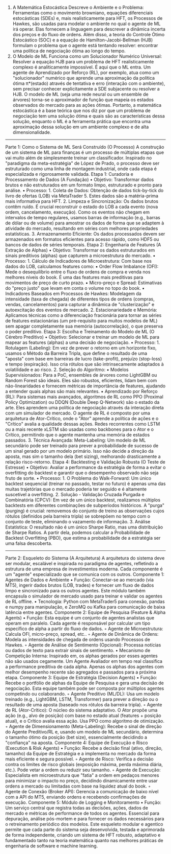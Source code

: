 1. A Matemática Estocástica Descreve o Ambiente e o Problema: Ferramentas como o movimento browniano, equações diferenciais estocásticas (SDEs) e, mais realisticamente para HFT, os Processos de Hawkes, são usadas para modelar o ambiente no qual o agente de ML irá operar. Elas fornecem a linguagem para descrever a dinâmica incerta dos preços e do fluxo de ordens. Além disso, a teoria do Controle Ótimo Estocástico (SOC) e a equação de Hamilton-Jacobi-Bellman (HJB) formulam o problema que o agente está tentando resolver: encontrar uma política de negociação ótima ao longo do tempo.
2. O Modelo de ML Funciona como um Solucionador Numérico Universal: Resolver a equação HJB para um problema de HFT realisticamente complexo é analiticamente impossível. É aqui que o ML entra. Um agente de Aprendizado por Reforço (RL), por exemplo, atua como um "solucionador" numérico que aprende uma aproximação da política ótima π*(estado) através de tentativa e erro (interação com o ambiente), sem precisar conhecer explicitamente a SDE subjacente ou resolver a HJB. O modelo de ML (seja uma rede neural ou um ensemble de árvores) torna-se o aproximador de função que mapeia os estados observados do mercado para as ações ótimas.
Portanto, a matemática estocástica é a base teórica que nos diz por que um problema de negociação tem uma solução ótima e quais são as características dessa solução, enquanto o ML é a ferramenta prática que encontra uma aproximação dessa solução em um ambiente complexo e de alta dimensionalidade.

--------------------------------------------------------------------------------
Parte 1: Como o Sistema de ML Será Construído (O Processo)
A construção de um sistema de ML para finanças é um processo de múltiplas etapas que vai muito além de simplesmente treinar um classificador. Inspirado no "paradigma da meta-estratégia" de López de Prado, o processo deve ser estruturado como uma linha de montagem industrial, onde cada etapa é especializada e rigorosamente validada.
Etapa 1: Curadoria e Processamento de Dados (A Fundação)
• Objetivo: Transformar dados brutos e não estruturados em um formato limpo, estruturado e pronto para análise.
• Processo:
    1. Coleta de Dados: Obtenção de dados tick-by-tick do livro de ofertas (LOB) via MetaTrader 5. Estes dados são a matéria-prima mais informativa para HFT.
    2. Limpeza e Sincronização: Os dados brutos contêm ruído. É crucial reconstruir o estado do LOB a cada evento (nova ordem, cancelamento, execução). Como os eventos não chegam em intervalos de tempo regulares, usamos barras de informação (e.g., barras de dólar ou de volume) para amostrar os dados de forma que se adaptem à atividade do mercado, resultando em séries com melhores propriedades estatísticas.
    3. Armazenamento Eficiente: Os dados processados devem ser armazenados em formatos eficientes para acesso rápido, como HDF5 ou bancos de dados de séries temporais.
Etapa 2: Engenharia de Features (A Extração de Alphas)
• Objetivo: Transformar os dados estruturados em sinais preditivos (alphas) que capturem a microestrutura do mercado.
• Processo:
    1. Cálculo de Indicadores de Microestrutura: Com base nos dados do LOB, calculamos features como:
        ▪ Order Flow Imbalance (OFI): Mede o desequilíbrio entre o fluxo de ordens de compra e venda nos melhores níveis do book. É uma das features mais preditivas para movimentos de preço de curto prazo.
        ▪ Micro-preço e Spread: Estimativas do "preço justo" que levam em conta o volume no topo do book.
        ▪ Indicadores Baseados em Processos de Hawkes: Modelagem da intensidade (taxa de chegada) de diferentes tipos de ordens (compras, vendas, cancelamentos) para capturar a dinâmica de "clusterização" e autoexcitação dos eventos de mercado.
    2. Estacionariedade e Memória: Aplicamos técnicas como a diferenciação fracionária para tornar as séries de features estacionárias (um pré-requisito para muitos modelos de ML) sem apagar completamente sua memória (autocorrelação), o que preserva o poder preditivo.
Etapa 3: Escolha e Treinamento do Modelo de ML (O Cérebro Preditivo)
• Objetivo: Selecionar e treinar um modelo de ML para mapear as features (alphas) a uma decisão de negociação.
• Processo:
    1. Rotulagem (Labeling): Em vez de prever o retorno em um horizonte fixo, usamos o Método da Barreira Tripla, que define o resultado de uma "aposta" com base em barreiras de lucro (take-profit), prejuízo (stop-loss) e tempo (expiração). Isso cria rótulos que são intrinsecamente adaptados à volatilidade e ao risco.
    2. Seleção do Algoritmo:
        ▪ Modelos Supervisionados: Para a PoC, ensembles de árvores como LightGBM ou Random Forest são ideais. Eles são robustos, eficientes, lidam bem com não-linearidades e fornecem métricas de importância de features, ajudando a entender quais alphas são mais relevantes.
        ▪ Aprendizado por Reforço (RL): Para sistemas mais avançados, algoritmos de RL como PPO (Proximal Policy Optimization) ou DDQN (Double Deep Q-Network) são o estado da arte. Eles aprendem uma política de negociação através da interação direta com um simulador de mercado. O agente de RL é composto por uma arquitetura de Ator-Crítico, onde o "Ator" aprende a política de ações e o "Crítico" avalia a qualidade dessas ações. Redes recorrentes como LSTM ou a mais recente xLSTM são usadas como backbones para o Ator e o Crítico, permitindo que o agente mantenha uma memória de estados passados.
    3. Técnica Avançada: Meta-Labeling: Um modelo de ML secundário pode ser treinado para prever a probabilidade de sucesso de um sinal gerado por um modelo primário. Isso não decide a direção da aposta, mas sim o tamanho dela (bet sizing), melhorando drasticamente a relação risco-retorno.
Etapa 4: Backtesting e Validação Robusta (O Teste de Estresse)
• Objetivo: Avaliar a performance da estratégia de forma a evitar o overfitting do backtest e garantir que o desempenho observado não seja fruto de sorte.
• Processo:
    1. O Problema do Walk-Forward: Um único backtest sequencial (treinar no passado, testar no futuro) é apenas uma das muitas trajetórias que o mercado poderia ter seguido e é altamente suscetível a overfitting.
    2. Solução - Validação Cruzada Purgada e Combinatória (CPCV): Em vez de um único backtest, realizamos múltiplos backtests em diferentes combinações de subperíodos históricos. A "purga" (purging) é crucial: removemos do conjunto de treino as observações cujos rótulos (definidos pela barreira tripla) se sobrepõem no tempo com o conjunto de teste, eliminando o vazamento de informação.
    3. Análise Estatística: O resultado não é um único Sharpe Ratio, mas uma distribuição de Sharpe Ratios. A partir dela, podemos calcular a Probabilidade de Backtest Overfitting (PBO), que estima a probabilidade de a estratégia ser uma falsa descoberta.

--------------------------------------------------------------------------------
Parte 2: Esqueleto do Sistema (A Arquitetura)
A arquitetura do sistema deve ser modular, escalável e inspirada no paradigma de agentes, refletindo a estrutura de uma empresa de investimentos moderna. Cada componente é um "agente" especializado que se comunica com os outros.
Componente 1: Agentes de Dados e Ambiente
• Função: Conectar-se ao mercado (via MT5), ingerir dados brutos (LOB, trades) e fornecer um fluxo de dados limpo e sincronizado para os outros agentes. Este módulo também encapsula o simulador de mercado usado para treinar e validar os agentes de RL offline.
• Tecnologia: Python com MetaTrader5 para conexão, pandas e numpy para manipulação, e ZeroMQ ou Kafka para comunicação de baixa latência entre agentes.
Componente 2: Equipe de Pesquisa (Feature & Alpha Agents)
• Função: Esta equipe é um conjunto de agentes analistas que operam em paralelo. Cada agente é responsável por calcular um tipo específico de alpha a partir do fluxo de dados.
    ◦ Agente de Microestrutura: Calcula OFI, micro-preço, spread, etc..
    ◦ Agente de Dinâmica de Ordens: Modela as intensidades de chegada de ordens usando Processos de Hawkes.
    ◦ Agente de Análise de Sentimento (Opcional): Processa notícias ou dados de texto para extrair sinais de sentimento.
• Mecanismo de Competição Interna: Inspirado em, os alphas gerados por esses agentes não são usados cegamente. Um Agente Avaliador em tempo real classifica a performance preditiva de cada alpha. Apenas os alphas dos agentes com melhor desempenho recente são agregados e passados para a próxima etapa.
Componente 3: Equipe de Estratégia (Decision Agents)
• Função: Recebe o portfólio de alphas da Equipe de Pesquisa e gera uma decisão de negociação. Esta equipe também pode ser composta por múltiplos agentes competindo ou colaborando.
    ◦ Agente Preditivo (ML/DL): Usa um modelo treinado (e.g., LightGBM, LSTM, Transformer) para prever a direção ou o resultado de uma aposta (baseado nos rótulos da barreira tripla).
    ◦ Agente de RL (Ator-Crítico): O núcleo do sistema adaptativo. O Ator propõe uma ação (e.g., alvo de posição) com base no estado atual (features + posição atual), e o Crítico avalia essa ação. Usa PPO como algoritmo de otimização.
    ◦ Agente de Dimensionamento (Meta-Labeling): Recebe o sinal de direção do Agente Preditivo/RL e, usando um modelo de ML secundário, determina o tamanho ótimo da posição (bet size), essencialmente decidindo a "confiança" na aposta.
Componente 4: Equipe de Execução e Risco (Execution & Risk Agents)
• Função: Recebe a decisão final (ativo, direção, tamanho) da Equipe de Estratégia e a implementa no mercado da forma mais eficiente e segura possível.
    ◦ Agente de Risco: Verifica a decisão contra os limites de risco globais (exposição máxima, perda máxima diária, etc.). Pode vetar a ordem ou reduzir seu tamanho.
    ◦ Agente de Execução: Especialista em microestrutura que "fatia" a ordem em pedaços menores para minimizar o impacto no preço, decidindo dinamicamente entre usar ordens a mercado ou limitadas com base na liquidez atual do book.
    ◦ Agente de Conexão (Broker API): Gerencia a comunicação de baixo nível com a API do MT5, enviando ordens e recebendo confirmações de execução.
Componente 5: Módulo de Logging e Monitoramento
• Função: Um serviço central que registra todas as decisões, ações, dados de mercado e métricas de performance de todos os agentes. Essencial para depuração, análise pós-mortem e para fornecer os dados necessários para o retreinamento periódico dos modelos.
Este esqueleto modular e agentico permite que cada parte do sistema seja desenvolvida, testada e aprimorada de forma independente, criando um sistema de HFT robusto, adaptativo e fundamentado tanto na teoria matemática quanto nas melhores práticas de engenharia de software e machine learning.